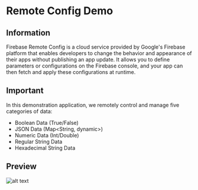 # Remote Config Demo

## Information
Firebase Remote Config is a cloud service provided by Google's Firebase platform that enables developers to change the behavior and appearance of their apps without publishing an app update. It allows you to define parameters or configurations on the Firebase console, and your app can then fetch and apply these configurations at runtime.

## Important
In this demonstration application, we remotely control and manage five categories of data:
- Boolean Data (True/False)
- JSON Data (Map<String, dynamic>)
- Numeric Data (Int/Double)
- Regular String Data
- Hexadecimal String Data

## Preview
![alt text](https://i.postimg.cc/6q4GjHP4/Screenshot-2023-12-02-at-7-58-34-PM.png "img")
